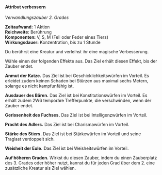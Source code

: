 #### Attribut verbessern
<!-- markdownlint-disable link-image-reference-definitions -->
<!-- spell-checker:words added amount avoids casting concentration damage different duration emphasis ends english false formula hour halves hours kommagetrennt mechanics minutes reaction ritual same saving school somatic special spell throw true wording wotc -->
<!-- spell-checker:words enhance ability -->
[_metadata_:spell_name]:- "Attribut verbessern"
[_metadata_:spell_name_english]:- "Enhance Ability"
[_metadata_:spell_school]:- "Verwandlungszauber"
[_metadata_:spell_level]:- "2"
[_metadata_:casting_time_amount]:- "1"
[_metadata_:casting_time_unit]:- "Aktion"
[_metadata_:ritual]:- "false"
[_metadata_:range]:- "Berührung"
[_metadata_:target]:- "eine Kreatur"
[_metadata_:components_verbal]:- "true"
[_metadata_:components_somatic]:- "true"
[_metadata_:components_material]:- "true"
[_metadata_:components_material_description]:- "Fell oder Feder eines Tiers"
[_metadata_:concentration]:- "true"
[_metadata_:duration]:- "1 Stunde"
[_metadata_:compared_to_wotc_srd_5.1]:- "mechanics_same_wording_same"
[_metadata_:compared_to_a5e_srd]:- "mechanics_different_wording_different"
<!-- markdownlint-disable-next-line no-emphasis-as-heading -->
_Verwandlungszauber 2. Grades_

**Zeitaufwand:** 1 Aktion \
**Reichweite:** Berührung \
**Komponenten:** V, S, M (Fell oder Feder eines Tiers) \
**Wirkungsdauer:** Konzentration, bis zu 1 Stunde

Du berührst eine Kreatur und verleihst ihr eine magische Verbesserung.

Wähle einen der folgenden Effekte aus. Das Ziel erhält diesen Effekt, bis der Zauber endet.

**Anmut der Katze.** Das Ziel ist bei Geschicklichkeitswürfen im Vorteil. Es erleidet zudem keinen Schaden bei Stürzen aus maximal sechs Metern, solange es nicht kampfunfähig ist.

**Ausdauer des Bären.** Das Ziel ist bei Konstitutionswürfen im Vorteil. Es erhält zudem 2W6 temporäre Trefferpunkte, die verschwinden, wenn der Zauber endet.

**Gerissenheit des Fuchses.** Das Ziel ist bei Intelligenzwürfen im Vorteil.

**Pracht des Adlers.** Das Ziel ist bei Charismawürfen im Vorteil.

**Stärke des Stiers.** Das Ziel ist bei Stärkewürfen im Vorteil und seine Traglast verdoppelt sich.

**Weisheit der Eule.** Das Ziel ist bei Weisheitswürfen im Vorteil.

**Auf höheren Graden.** Wirkst du diesen Zauber, indem du einen Zauberplatz des 3. Grades oder höher nutzt, kannst du für jeden Grad über dem 2. eine zusätzliche Kreatur als Ziel wählen.
